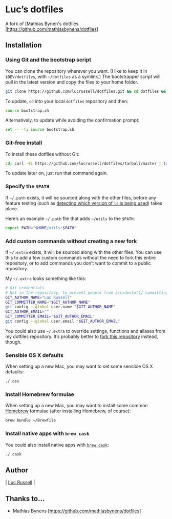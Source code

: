 # Luc’s dotfiles

A fork of [Mathias Bynen's dotfiles |https://github.com/mathiasbynens/dotfiles]

## Installation

### Using Git and the bootstrap script

You can clone the repository wherever you want. (I like to keep it in `$DEV/dotfiles`, with `~/dotfiles` as a symlink.) The bootstrapper script will pull in the latest version and copy the files to your home folder.

```bash
git clone https://github.com/lucrussell/dotfiles.git && cd dotfiles && source bootstrap.sh
```

To update, `cd` into your local `dotfiles` repository and then:

```bash
source bootstrap.sh
```

Alternatively, to update while avoiding the confirmation prompt:

```bash
set -- -f; source bootstrap.sh
```

### Git-free install

To install these dotfiles without Git:

```bash
cd; curl -#L https://github.com/lucrussell/dotfiles/tarball/master | tar -xzv --strip-components 1 --exclude={README.md,bootstrap.sh,LICENSE-MIT.tx}
```

To update later on, just run that command again.

### Specify the `$PATH`

If `~/.path` exists, it will be sourced along with the other files, before any feature testing (such as [detecting which version of `ls` is being used](https://github.com/lucrussell/dotfiles/blob/aff769fd75225d8f2e481185a71d5e05b76002dc/.aliases#L21-26)) takes place.

Here’s an example `~/.path` file that adds `~/utils` to the `$PATH`:

```bash
export PATH="$HOME/utils:$PATH"
```

### Add custom commands without creating a new fork

If `~/.extra` exists, it will be sourced along with the other files. You can use this to add a few custom commands without the need to fork this entire repository, or to add commands you don’t want to commit to a public repository.

My `~/.extra` looks something like this:

```bash
# Git credentials
# Not in the repository, to prevent people from accidentally committing under my name
GIT_AUTHOR_NAME="Luc Russell"
GIT_COMMITTER_NAME="$GIT_AUTHOR_NAME"
git config --global user.name "$GIT_AUTHOR_NAME"
GIT_AUTHOR_EMAIL=""
GIT_COMMITTER_EMAIL="$GIT_AUTHOR_EMAIL"
git config --global user.email "$GIT_AUTHOR_EMAIL"
```

You could also use `~/.extra` to override settings, functions and aliases from my dotfiles repository. It’s probably better to [fork this repository](https://github.com/lucrussell/dotfiles/fork) instead, though.

### Sensible OS X defaults

When setting up a new Mac, you may want to set some sensible OS X defaults:

```bash
./.osx
```

### Install Homebrew formulae

When setting up a new Mac, you may want to install some common [Homebrew](http://brew.sh/) formulae (after installing Homebrew, of course):

```bash
brew bundle ~/Brewfile
```

### Install native apps with `brew cask`

You could also install native apps with [`brew cask`](https://github.com/phinze/homebrew-cask):

```bash
./.cask
```

## Author

| [Luc Russell](http://lucrussell.com/) |

## Thanks to…
* Mathias Bynens [https://github.com/mathiasbynens/dotfiles]
